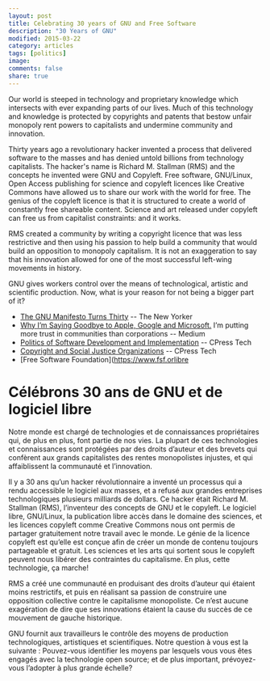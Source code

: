 ```yaml
---
layout: post
title: Celebrating 30 years of GNU and Free Software
description: "30 Years of GNU"
modified: 2015-03-22
category: articles
tags: [politics]
image:
comments: false
share: true
---
```


Our world is steeped in technology and proprietary knowledge which
intersects with ever expanding parts of our lives. Much of this
technology and knowledge is protected by copyrights and patents that
bestow unfair monopoly rent powers to capitalists and undermine
community and innovation.

Thirty years ago a revolutionary hacker invented a process that
delivered software to the masses and has denied untold billions from
technology capitalists. The hacker's name is Richard M. Stallman (RMS)
and the concepts he invented were GNU and Copyleft. Free software,
GNU/Linux, Open Access publishing for science and copyleft licences like
Creative Commons have allowed us to share our work with the world for
free. The genius of the copyleft licence is that it is structured to
create a world of constantly free shareable content. Science and art
released under copyleft can free us from capitalist constraints: and it
works.

RMS created a community by writing a copyright licence that was less
restrictive and then using his passion to help build a community that
would build an opposition to monopoly capitalism. It is not an
exaggeration to say that his innovation allowed for one of the most
successful left-wing movements in history.

GNU gives workers control over the means of technological, artistic and
scientific production. Now, what is your reason for not being a bigger part of it?

* [The GNU Manifesto Turns Thirty](http://www.newyorker.com/business/currency/the-gnu-manifesto-turns-thirty) -- The New Yorker
* [Why I’m Saying Goodbye to Apple, Google and Microsoft.](https://medium.com/backchannel/why-i-m-saying-goodbye-to-apple-google-and-microsoft-78af12071bd) I’m putting more trust in communities than corporations -- Medium
* [Politics of Software Development and Implementation](https://citizenspress.github.io/articles/Politics-and-Software/) -- CPress Tech
* [Copyright and Social Justice Organizations](https://citizenspress.github.io/articles/Copyright-Social-Justice/) -- CPress Tech
* [Free Software Foundation](https://www.fsf.orlibre

# Célébrons 30 ans de GNU et de logiciel libre

Notre monde est chargé de technologies et de connaissances propriétaires qui, de plus en plus, font partie de nos vies. La plupart de ces technologies et connaissances sont protégées par des droits d’auteur et des brevets qui confèrent aux grands capitalistes des rentes monopolistes injustes, et qui affaiblissent la communauté et l’innovation.

Il y a 30 ans qu’un hacker révolutionnaire a inventé un processus qui a rendu accessible le logiciel aux masses, et a refusé aux grandes entreprises technologiques plusieurs milliards de dollars. Ce hacker était Richard M. Stallman (RMS), l’inventeur des concepts de GNU et le copyleft. Le logiciel libre, GNU/Linux, la publication libre accès dans le domaine des sciences, et les licences copyleft comme Creative Commons nous ont permis de partager gratuitement notre travail avec le monde. Le génie de la licence copyleft est qu’elle est conçue afin de créer un monde de contenu toujours partageable et gratuit. Les sciences et les arts qui sortent sous le copyleft peuvent nous libérer des contraintes du capitalisme. En plus, cette technologie, ça marche!

RMS a créé une communauté en produisant des droits d’auteur qui étaient moins restrictifs, et puis en réalisant sa passion de construire une opposition collective contre le capitalisme monopoliste. Ce n’est aucune exagération de dire que ses innovations étaient la cause du succès de ce mouvement de gauche historique. 

GNU fournit aux travailleurs le contrôle des moyens de production technologiques, artistiques et scientifiques. Notre question à vous est la suivante : Pouvez-vous identifier les moyens par lesquels vous vous êtes engagés avec la technologie open source; et de plus important, prévoyez-vous l’adopter à plus grande échelle?
